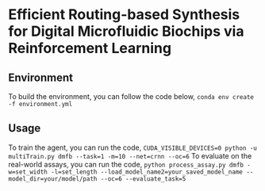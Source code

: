 # Efficient Routing-based Synthesis for Digital Microfluidic Biochips via Reinforcement Learning
## Environment
To build the environment, you can follow the code below,
```conda env create -f environment.yml```
## Usage
To train the agent, you can run the code,
```CUDA_VISIBLE_DEVICES=0 python -u multiTrain.py dmfb --task=1 -m=10 --net=crnn --oc=6```
To evaluate on the real-world assays, you can run the code,
```python process_assay.py dmfb -w=set_width -l=set_length --load_model_name2=your_saved_model_name --model_dir=your/model/path --oc=6 --evaluate_task=5```
